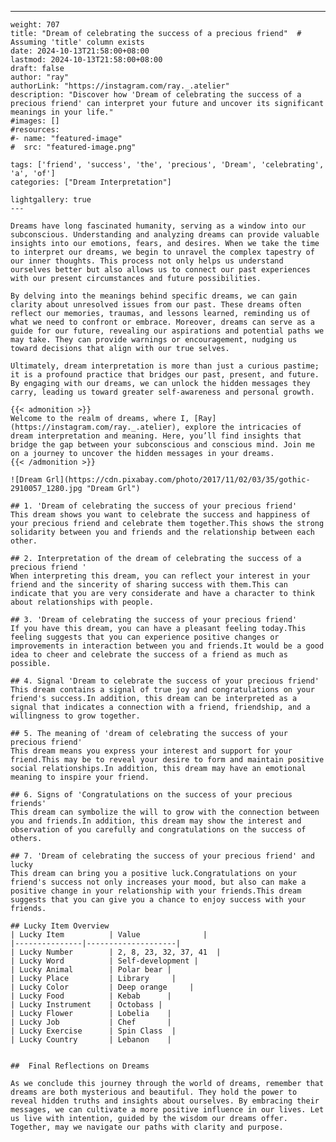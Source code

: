 ---
    weight: 707
    title: "Dream of celebrating the success of a precious friend"  # Assuming 'title' column exists
    date: 2024-10-13T21:58:00+08:00
    lastmod: 2024-10-13T21:58:00+08:00
    draft: false
    author: "ray"
    authorLink: "https://instagram.com/ray._.atelier"
    description: "Discover how 'Dream of celebrating the success of a precious friend' can interpret your future and uncover its significant meanings in your life."
    #images: []
    #resources:
    #- name: "featured-image"
    #  src: "featured-image.png"
    
    tags: ['friend', 'success', 'the', 'precious', 'Dream', 'celebrating', 'a', 'of']
    categories: ["Dream Interpretation"]
    
    lightgallery: true
    ---
    
    Dreams have long fascinated humanity, serving as a window into our subconscious. Understanding and analyzing dreams can provide valuable insights into our emotions, fears, and desires. When we take the time to interpret our dreams, we begin to unravel the complex tapestry of our inner thoughts. This process not only helps us understand ourselves better but also allows us to connect our past experiences with our present circumstances and future possibilities.
    
    By delving into the meanings behind specific dreams, we can gain clarity about unresolved issues from our past. These dreams often reflect our memories, traumas, and lessons learned, reminding us of what we need to confront or embrace. Moreover, dreams can serve as a guide for our future, revealing our aspirations and potential paths we may take. They can provide warnings or encouragement, nudging us toward decisions that align with our true selves.
    
    Ultimately, dream interpretation is more than just a curious pastime; it is a profound practice that bridges our past, present, and future. By engaging with our dreams, we can unlock the hidden messages they carry, leading us toward greater self-awareness and personal growth.
    
    {{< admonition >}}
    Welcome to the realm of dreams, where I, [Ray](https://instagram.com/ray._.atelier), explore the intricacies of dream interpretation and meaning. Here, you’ll find insights that bridge the gap between your subconscious and conscious mind. Join me on a journey to uncover the hidden messages in your dreams.
    {{< /admonition >}}
    
    ![Dream Grl](https://cdn.pixabay.com/photo/2017/11/02/03/35/gothic-2910057_1280.jpg "Dream Grl")
    
    ## 1. 'Dream of celebrating the success of your precious friend'
    This dream shows you want to celebrate the success and happiness of your precious friend and celebrate them together.This shows the strong solidarity between you and friends and the relationship between each other.
    
    ## 2. Interpretation of the dream of celebrating the success of a precious friend '
    When interpreting this dream, you can reflect your interest in your friend and the sincerity of sharing success with them.This can indicate that you are very considerate and have a character to think about relationships with people.
    
    ## 3. 'Dream of celebrating the success of your precious friend'
    If you have this dream, you can have a pleasant feeling today.This feeling suggests that you can experience positive changes or improvements in interaction between you and friends.It would be a good idea to cheer and celebrate the success of a friend as much as possible.
    
    ## 4. Signal 'Dream to celebrate the success of your precious friend'
    This dream contains a signal of true joy and congratulations on your friend's success.In addition, this dream can be interpreted as a signal that indicates a connection with a friend, friendship, and a willingness to grow together.
    
    ## 5. The meaning of 'dream of celebrating the success of your precious friend'
    This dream means you express your interest and support for your friend.This may be to reveal your desire to form and maintain positive social relationships.In addition, this dream may have an emotional meaning to inspire your friend.
    
    ## 6. Signs of 'Congratulations on the success of your precious friends'
    This dream can symbolize the will to grow with the connection between you and friends.In addition, this dream may show the interest and observation of you carefully and congratulations on the success of others.
    
    ## 7. 'Dream of celebrating the success of your precious friend' and lucky
    This dream can bring you a positive luck.Congratulations on your friend's success not only increases your mood, but also can make a positive change in your relationship with your friends.This dream suggests that you can give you a chance to enjoy success with your friends.
    
    ## Lucky Item Overview
    | Lucky Item          | Value              |
    |---------------|--------------------|
    | Lucky Number        | 2, 8, 23, 32, 37, 41  |
    | Lucky Word          | Self-development |
    | Lucky Animal        | Polar bear |
    | Lucky Place         | Library     |
    | Lucky Color         | Deep orange     |
    | Lucky Food          | Kebab      |
    | Lucky Instrument    | Octobass |
    | Lucky Flower        | Lobelia    |
    | Lucky Job           | Chef       |
    | Lucky Exercise      | Spin Class  |
    | Lucky Country       | Lebanon    |
    
    
    ##  Final Reflections on Dreams
    
    As we conclude this journey through the world of dreams, remember that dreams are both mysterious and beautiful. They hold the power to reveal hidden truths and insights about ourselves. By embracing their messages, we can cultivate a more positive influence in our lives. Let us live with intention, guided by the wisdom our dreams offer. Together, may we navigate our paths with clarity and purpose.
    